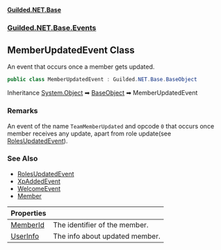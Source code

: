 
#### [Guilded.NET.Base](Guilded_NET_Base 'Guilded.NET.Base')
### [Guilded.NET.Base.Events](Guilded_NET_Base#Guilded_NET_Base_Events 'Guilded.NET.Base.Events')
## MemberUpdatedEvent Class

An event that occurs once a member gets updated.
```csharp
public class MemberUpdatedEvent : Guilded.NET.Base.BaseObject
```

Inheritance [System.Object](https://docs.microsoft.com/en-us/dotnet/api/System.Object 'System.Object') &#x27A1; [BaseObject](BaseObject 'Guilded.NET.Base.BaseObject') &#x27A1; MemberUpdatedEvent

### Remarks
  
An event of the name `TeamMemberUpdated` and opcode `0` that occurs once member receives any update, apart from role update(see [RolesUpdatedEvent](RolesUpdatedEvent 'Guilded.NET.Base.Events.RolesUpdatedEvent')).

### See Also
- [RolesUpdatedEvent](RolesUpdatedEvent 'Guilded.NET.Base.Events.RolesUpdatedEvent')
- [XpAddedEvent](XpAddedEvent 'Guilded.NET.Base.Events.XpAddedEvent')
- [WelcomeEvent](WelcomeEvent 'Guilded.NET.Base.Events.WelcomeEvent')
- [Member](Member 'Guilded.NET.Base.Teams.Member')

| Properties | |
| :--- | :--- |
| [MemberId](MemberUpdatedEvent_MemberId 'Guilded.NET.Base.Events.MemberUpdatedEvent.MemberId') | The identifier of the member. |
| [UserInfo](MemberUpdatedEvent_UserInfo 'Guilded.NET.Base.Events.MemberUpdatedEvent.UserInfo') | The info about updated member. |

